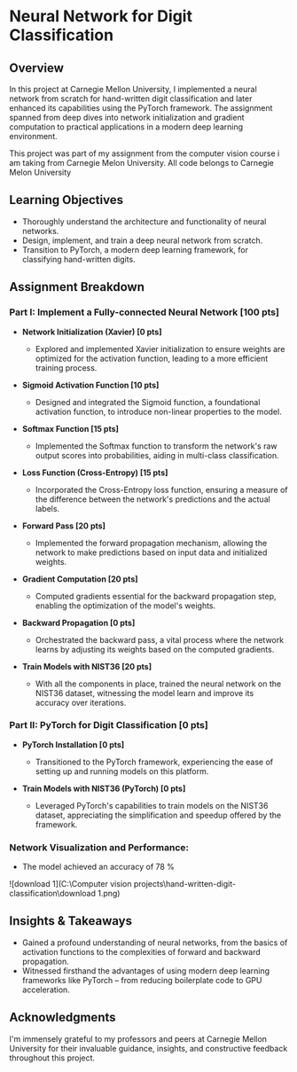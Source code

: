 # Neural Network for Digit Classification

## Overview

In this project at Carnegie Mellon University, I implemented a neural network from scratch for hand-written digit classification and later enhanced its capabilities using the PyTorch framework. The assignment spanned from deep dives into network initialization and gradient computation to practical applications in a modern deep learning environment.

This project was part of my assignment from the computer vision course i am taking from Carnegie Melon University. All code belongs to Carnegie Melon University

## Learning Objectives

- Thoroughly understand the architecture and functionality of neural networks.
- Design, implement, and train a deep neural network from scratch.
- Transition to PyTorch, a modern deep learning framework, for classifying hand-written digits.

## Assignment Breakdown

### Part I: Implement a Fully-connected Neural Network [100 pts]

- **Network Initialization (Xavier) [0 pts]**
  - Explored and implemented Xavier initialization to ensure weights are optimized for the activation function, leading to a more efficient training process.

- **Sigmoid Activation Function [10 pts]**
  - Designed and integrated the Sigmoid function, a foundational activation function, to introduce non-linear properties to the model.

- **Softmax Function [15 pts]**
  - Implemented the Softmax function to transform the network's raw output scores into probabilities, aiding in multi-class classification.

- **Loss Function (Cross-Entropy) [15 pts]**
  - Incorporated the Cross-Entropy loss function, ensuring a measure of the difference between the network's predictions and the actual labels.

- **Forward Pass [20 pts]**
  - Implemented the forward propagation mechanism, allowing the network to make predictions based on input data and initialized weights.

- **Gradient Computation [20 pts]**
  - Computed gradients essential for the backward propagation step, enabling the optimization of the model's weights.

- **Backward Propagation [0 pts]**
  - Orchestrated the backward pass, a vital process where the network learns by adjusting its weights based on the computed gradients.

- **Train Models with NIST36 [20 pts]**
  - With all the components in place, trained the neural network on the NIST36 dataset, witnessing the model learn and improve its accuracy over iterations.

### Part II: PyTorch for Digit Classification [0 pts]

- **PyTorch Installation [0 pts]**
  - Transitioned to the PyTorch framework, experiencing the ease of setting up and running models on this platform.

- **Train Models with NIST36 (PyTorch) [0 pts]**
  - Leveraged PyTorch's capabilities to train models on the NIST36 dataset, appreciating the simplification and speedup offered by the framework.

### Network Visualization and Performance:

- The model achieved an accuracy of 78 %

![download 1](C:\Computer vision projects\hand-written-digit-classification\download 1.png)

## Insights & Takeaways

- Gained a profound understanding of neural networks, from the basics of activation functions to the complexities of forward and backward propagation.
- Witnessed firsthand the advantages of using modern deep learning frameworks like PyTorch – from reducing boilerplate code to GPU acceleration.

## Acknowledgments

I'm immensely grateful to my professors and peers at Carnegie Mellon University for their invaluable guidance, insights, and constructive feedback throughout this project.